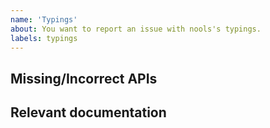 ```yaml
---
name: 'Typings'
about: You want to report an issue with nools's typings.
labels: typings
---
```


<!--
Please fill out this entire template so that we can address your report as quickly as possible.
-->

<!--
Explain what APIs are not modeled or could be improved
-->

## Missing/Incorrect APIs

<!--
Please include documentation for the missing APIs.
-->

## Relevant documentation